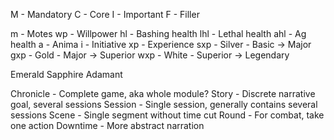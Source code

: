 
M - Mandatory
C - Core
I - Important
F - Filler

m - Motes
wp - Willpower
hl - Bashing health
lhl - Lethal health
ahl - Ag health
a - Anima
i - Initiative
xp - Experience
sxp - Silver - Basic -> Major
gxp - Gold - Major -> Superior
wxp - White - Superior -> Legendary

Emerald
Sapphire
Adamant

Chronicle - Complete game, aka whole module?
Story - Discrete narrative goal, several sessions
Session - Single session, generally contains several sessions
Scene - Single segment without time cut
Round - For combat, take one action
Downtime - More abstract narration



<!-- ### Forgehammer
- Can inscribe a magical maker's mark on object by pressing it to them
- Can strike a broken or damaged object to instantly repair it (how much? mote cost?)
- Description: This adamantine blacksmith’s hammer bears designs of Torag’s holy symbol on the head, with a smooth but finely shaped darkwood handle.  -->
